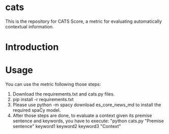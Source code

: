 # cats
This is the repository for CATS Score, a metric for evaluating automatically contextual information.

# Introduction


# Usage
You can use the metric following those steps:
1. Download the requirements.txt and cats.py files.
2. pip install -r requirements.txt
3. Please use python -m spacy download es_core_news_md to install the required spaCy model.
4. After those steps are done, to evaluate a context given its premise sentence and keywords, you have to execute: "python  cats.py "Premise sentence" keyword1 keyword2 keyword3 "Context"
